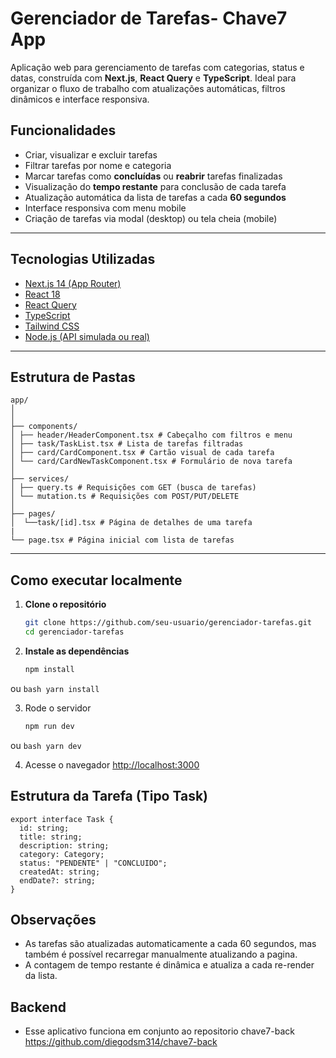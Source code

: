 # Gerenciador de Tarefas- Chave7 App

Aplicação web para gerenciamento de tarefas com categorias, status e datas, construída com **Next.js**, **React Query** e **TypeScript**. Ideal para organizar o fluxo de trabalho com atualizações automáticas, filtros dinâmicos e interface responsiva.

## Funcionalidades

- Criar, visualizar e excluir tarefas
- Filtrar tarefas por nome e categoria
- Marcar tarefas como **concluídas** ou **reabrir** tarefas finalizadas
- Visualização do **tempo restante** para conclusão de cada tarefa
- Atualização automática da lista de tarefas a cada **60 segundos**
- Interface responsiva com menu mobile
- Criação de tarefas via modal (desktop) ou tela cheia (mobile)

---

## Tecnologias Utilizadas

- [Next.js 14 (App Router)](https://nextjs.org/)
- [React 18](https://reactjs.org/)
- [React Query](https://tanstack.com/query/v4)
- [TypeScript](https://www.typescriptlang.org/)
- [Tailwind CSS](https://tailwindcss.com/)
- [Node.js (API simulada ou real)](https://nodejs.org/)

---

## Estrutura de Pastas
```
app/
│
│
├── components/
│ ├── header/HeaderComponent.tsx # Cabeçalho com filtros e menu
│ ├── task/TaskList.tsx # Lista de tarefas filtradas
│ ├── card/CardComponent.tsx # Cartão visual de cada tarefa
│ └── card/CardNewTaskComponent.tsx # Formulário de nova tarefa
│
├── services/
│ ├── query.ts # Requisições com GET (busca de tarefas)
│ └── mutation.ts # Requisições com POST/PUT/DELETE
│
├── pages/
│  └──task/[id].tsx # Página de detalhes de uma tarefa
|
└── page.tsx # Página inicial com lista de tarefas
```

---

## Como executar localmente

1. **Clone o repositório**
   ```bash
   git clone https://github.com/seu-usuario/gerenciador-tarefas.git
   cd gerenciador-tarefas
   ```

2. **Instale as dependências**
   ```bash
   npm install
   ```
ou
    ``` bash
    yarn install
    ```

3. Rode o servidor
   ```bash
   npm run dev
   ```
ou
    ``` bash
    yarn dev
    ```

4. Acesse o navegador
    <http://localhost:3000>

## Estrutura da Tarefa (Tipo Task)
```
export interface Task {
  id: string;
  title: string;
  description: string;
  category: Category;
  status: "PENDENTE" | "CONCLUIDO";
  createdAt: string;
  endDate?: string;
}
```

## Observações
- As tarefas são atualizadas automaticamente a cada 60 segundos, mas também é possível recarregar manualmente atualizando a pagina.
- A contagem de tempo restante é dinâmica e atualiza a cada re-render da lista.

## Backend
- Esse aplicativo funciona em conjunto ao repositorio chave7-back <https://github.com/diegodsm314/chave7-back>

